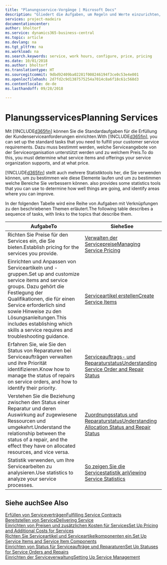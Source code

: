```yaml
---
title: "Planungsservice-Vorgänge | Microsoft Docs"
description: "Gliedert die Aufgaben, um Regeln und Werte einzurichten, um Ihre Servicerichtlinien und Arbeitsgänge zu definieren."
services: project-madeira
documentationcenter: 
author: bholtorf
ms.service: dynamics365-business-central
ms.topic: article
ms.devlang: na
ms.tgt_pltfrm: na
ms.workload: na
ms.search.keywords: service, work hours, configure, price, pricing
ms.date: 10/01/2018
ms.author: bholtorf
ms.translationtype: HT
ms.sourcegitcommit: 9dbd92409ba02281f008246194f3ce0c53e4e001
ms.openlocfilehash: 2d7fd2c9d1387575254a7014c8a6f18c61c568d3
ms.contentlocale: de-de
ms.lasthandoff: 09/28/2018

---
```

# <a name="planning-services"></a><span data-ttu-id="81a86-103">Planungsservices</span><span class="sxs-lookup"><span data-stu-id="81a86-103">Planning Services</span></span>
<span data-ttu-id="81a86-104">Mit [!INCLUDE[d365fin](includes/d365fin_md.md)] können Sie die Standardaufgaben für die Erfüllung der Kundenserviceanforderungen einrichten.</span><span class="sxs-lookup"><span data-stu-id="81a86-104">With [!INCLUDE[d365fin](includes/d365fin_md.md)], you can set up the standard tasks that you need to fulfill your customer service requirements.</span></span> <span data-ttu-id="81a86-105">Dazu muss bestimmt werden, welche Serviceangebote von der Serviceorganisation unterstützt werden und zu welchem Preis.</span><span class="sxs-lookup"><span data-stu-id="81a86-105">To do this, you must determine what service items and offerings your service organization supports, and at what price.</span></span>   

[!INCLUDE[d365fin](includes/d365fin_md.md)] <span data-ttu-id="81a86-106">stellt auch mehrere Statistiktools her, die Sie verwenden können, um zu bestimmen wie diese Elemente laufen und um zu bestimmen welche Bereiche Sie verbessern können.</span><span class="sxs-lookup"><span data-stu-id="81a86-106"> also provides some statistics tools that you can use to determine how well things are going, and identify areas where you can improve.</span></span>
  
<span data-ttu-id="81a86-107">In der folgenden Tabelle wird eine Reihe von Aufgaben mit Verknüpfungen zu den beschriebenen Themen erläutert.</span><span class="sxs-lookup"><span data-stu-id="81a86-107">The following table describes a sequence of tasks, with links to the topics that describe them.</span></span>   
  
|<span data-ttu-id="81a86-108">**Aufgabe**</span><span class="sxs-lookup"><span data-stu-id="81a86-108">**To**</span></span>|<span data-ttu-id="81a86-109">**Siehe**</span><span class="sxs-lookup"><span data-stu-id="81a86-109">**See**</span></span>|  
|------------|-------------|  
|<span data-ttu-id="81a86-110">Richten Sie Preise für den Services ein, die Sie bieten.</span><span class="sxs-lookup"><span data-stu-id="81a86-110">Establish pricing for the services you provide.</span></span>|[<span data-ttu-id="81a86-111">Verwalten der Servicepreise</span><span class="sxs-lookup"><span data-stu-id="81a86-111">Managing Service Pricing</span></span>](service-service-price-management.md)|
|<span data-ttu-id="81a86-112">Einrichten und Anpassen von Serviceartikeln und -gruppen.</span><span class="sxs-lookup"><span data-stu-id="81a86-112">Set up and customize service items and service groups.</span></span> <span data-ttu-id="81a86-113">Dazu gehört die Festlegung der Qualifikationen, die für einen Service erforderlich sind sowie Hinweise zu den Lösungsanleitungen.</span><span class="sxs-lookup"><span data-stu-id="81a86-113">This includes establishing which skills a service requires and troubleshooting guidance.</span></span>| [<span data-ttu-id="81a86-114">Serviceartikel erstellen</span><span class="sxs-lookup"><span data-stu-id="81a86-114">Create Service Items</span></span>](service-how-to-create-service-items.md)|  
|<span data-ttu-id="81a86-115">Erfahren Sie, wie Sie den Status von Reparaturen bei Serviceaufträgen verwalten und ihre Priorität identifizieren.</span><span class="sxs-lookup"><span data-stu-id="81a86-115">Know how to manage the status of repairs on service orders, and how to identify their priority.</span></span>|[<span data-ttu-id="81a86-116">Serviceauftrags- und Reparaturstatus</span><span class="sxs-lookup"><span data-stu-id="81a86-116">Understanding Service Order and Repair Status</span></span>](service-service-order-status-and-repair-status.md)|  
|<span data-ttu-id="81a86-117">Verstehen Sie die Beziehung zwischen den Status einer Reparatur und deren Auswirkung auf zugewiesene Ressourcen und umgekehrt.</span><span class="sxs-lookup"><span data-stu-id="81a86-117">Understand the relationship between the status of a repair, and the effect they have on allocated resources, and vice versa.</span></span>|[<span data-ttu-id="81a86-118">Zuordnungsstatus und Reparaturstatus</span><span class="sxs-lookup"><span data-stu-id="81a86-118">Understanding Allocation Status and Repair Status</span></span>](service-allocation-status-and-repair-status.md)|  
|<span data-ttu-id="81a86-119">Statistik verwenden, um Ihre Servicearbeiten zu analysieren.</span><span class="sxs-lookup"><span data-stu-id="81a86-119">Use statistics to analyze your service processes.</span></span> | [<span data-ttu-id="81a86-120">So zeigen Sie die Servicestatistik an</span><span class="sxs-lookup"><span data-stu-id="81a86-120">Viewing Service Statistics</span></span>](service-service-statistics.md) |

## <a name="see-also"></a><span data-ttu-id="81a86-121">Siehe auch</span><span class="sxs-lookup"><span data-stu-id="81a86-121">See Also</span></span>
[<span data-ttu-id="81a86-122">Erfüllen von Serviceverträgen</span><span class="sxs-lookup"><span data-stu-id="81a86-122">Fulfilling Service Contracts</span></span>](service-fulfill-service-contracts.md)  
[<span data-ttu-id="81a86-123">Bereitstellen von Service</span><span class="sxs-lookup"><span data-stu-id="81a86-123">Delivering Service</span></span>](service-deliver-service.md)  
[<span data-ttu-id="81a86-124">Einrichten von Preisen und zusätzlichen Kosten für Services</span><span class="sxs-lookup"><span data-stu-id="81a86-124">Set Up Pricing and Additional Costs for Services</span></span>](service-how-setup-service-costs-pricing.md)  
[<span data-ttu-id="81a86-125">Richten Sie Serviceartikel und Serviceartikelkomponenten ein.</span><span class="sxs-lookup"><span data-stu-id="81a86-125">Set Up Service Items and Service Item Components</span></span>](service-how-setup-service-items.md)  
[<span data-ttu-id="81a86-126">Einrichten von Status für Serviceaufträge und Reparaturen</span><span class="sxs-lookup"><span data-stu-id="81a86-126">Set Up Statuses for Service Orders and Repairs</span></span>](service-order-repair-status.md)  
[<span data-ttu-id="81a86-127">Einrichten der Serviceverwaltung</span><span class="sxs-lookup"><span data-stu-id="81a86-127">Setting Up Service Management</span></span>](service-setup-service.md)  


